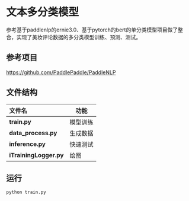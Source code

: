 # 文本多分类模型

参考基于paddlenlp的ernie3.0、基于pytorch的bert的单分类模型项目做了整合，实现了美妆评论数据的多分类模型训练、预测、测试。

## 参考项目

https://github.com/PaddlePaddle/PaddleNLP

## 文件结构

| 文件名                 | 功能     |
| :--------------------- | -------- |
| **train.py**           | 模型训练 |
| **data_process.py**    | 生成数据 |
| **inference.py**       | 快速测试 |
| **iTrainingLogger.py** | 绘图     |

## 运行
```
python train.py
```
